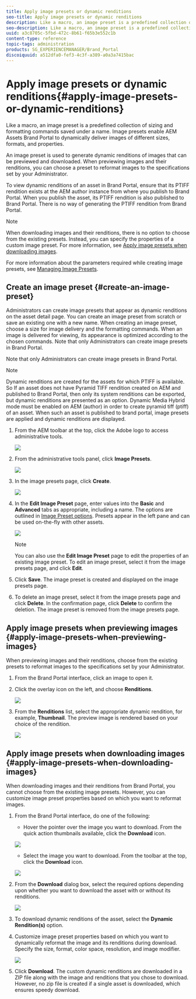 ```yaml
---
title: Apply image presets or dynamic renditions
seo-title: Apply image presets or dynamic renditions
description: Like a macro, an image preset is a predefined collection of sizing and formatting commands saved under a name. Image presets enable AEM Assets Brand Portal to dynamically deliver images of different sizes, formats, and properties. 
seo-description: Like a macro, an image preset is a predefined collection of sizing and formatting commands saved under a name. Image presets enable AEM Assets Brand Portal to dynamically deliver images of different sizes, formats, and properties. 
uuid: a3c8705c-5fbd-472c-8b61-f65b3e552c1b
content-type: reference
topic-tags: administration
products: SG_EXPERIENCEMANAGER/Brand_Portal
discoiquuid: a512dfa0-fef3-4c3f-a389-a0a3a7415bac
---
```


# Apply image presets or dynamic renditions{#apply-image-presets-or-dynamic-renditions}

Like a macro, an image preset is a predefined collection of sizing and formatting commands saved under a name. Image presets enable AEM Assets Brand Portal to dynamically deliver images of different sizes, formats, and properties.

An image preset is used to generate dynamic renditions of images that can be previewed and downloaded. When previewing images and their renditions, you can choose a preset to reformat images to the specifications set by your Administrator.

To view dynamic renditions of an asset in Brand Portal, ensure that its PTIFF rendition exists at the AEM author instance from where you publish to Brand Portal. When you publish the asset, its PTIFF rendition is also published to Brand Portal. There is no way of generating the PTIFF rendition from Brand Portal.

>[!NOTE]
>
>When downloading images and their renditions, there is no option to choose from the existing presets. Instead, you can specify the properties of a custom image preset. For more information, see [Apply image presets when downloading images](../using/brand-portal-image-presets.md#main-pars-text-1403412644).

For more information about the parameters required while creating image presets, see [Managing Image Presets](https://docs.adobe.com/docs/en/aem/6-0/administer/integration/dynamic-media/image-presets.html).

## Create an image preset {#create-an-image-preset}

Administrators can create image presets that appear as dynamic renditions on the asset detail page. You can create an image preset from scratch or save an existing one with a new name. When creating an image preset, choose a size for image delivery and the formatting commands. When an image is delivered for viewing, its appearance is optimized according to the chosen commands.
Note that only Administrators can create image presets in Brand Portal.

Note that only Administrators can create image presets in Brand Portal.

>[!NOTE]
>
>Dynamic renditions are created for the assets for which PTIFF is available. So If an asset does not have Pyramid TIFF rendition created on AEM and published to Brand Portal, then only its system renditions can be exported, but dynamic renditions are presented as an option.
Dynamic Media Hybrid mode must be enabled on AEM (author) in order to create pyramid tiff (ptiff) of an asset. When such an asset is published to brand portal, image presets are applied and dynamic renditions are displayed.

1. From the AEM toolbar at the top, click the Adobe logo to access administrative tools.

   ![](assets/aemlogo.png)

2. From the administrative tools panel, click **Image Presets**.

   ![](assets/admin-tools-panel-4.png)

3. In the image presets page, click **Create**.

   ![](assets/image_preset_homepage.png)

4. In the **Edit Image Preset** page, enter values into the **Basic** and **Advanced** tabs as appropriate, including a name. The options are outlined in [Image Preset options](https://docs.adobe.com/docs/en/aem/6-0/administer/integration/dynamic-media/image-presets.html#Image%20preset%20options). Presets appear in the left pane and can be used on-the-fly with other assets.

   ![](assets/image_preset_create.png)

   >[!NOTE]
   >
   >You can also use the **Edit Image Preset** page to edit the properties of an existing image preset. To edit an image preset, select it from the image presets page, and click **Edit**.

5. Click **Save**. The image preset is created and displayed on the image presets page.
6. To delete an image preset, select it from the image presets page and click **Delete**. In the confirmation page, click **Delete** to confirm the deletion. The image preset is removed from the image presets page.

## Apply image presets when previewing images  {#apply-image-presets-when-previewing-images}

When previewing images and their renditions, choose from the existing presets to reformat images to the specifications set by your Administrator.

1. From the Brand Portal interface, click an image to open it.
2. Click the overlay icon on the left, and choose **Renditions**.

   ![](assets/image-preset-previewrenditions.png)

3. From the **Renditions** list, select the appropriate dynamic rendition, for example, **Thumbnail**. The preview image is rendered based on your choice of the rendition.

   ![](assets/image-preset-previewrenditionthumbnail.png)

## Apply image presets when downloading images {#apply-image-presets-when-downloading-images}

When downloading images and their renditions from Brand Portal, you cannot choose from the existing image presets. However, you can customize image preset properties based on which you want to reformat images.

1. From the Brand Portal interface, do one of the following:

    * Hover the pointer over the image you want to download. From the quick action thumbnails available, click the **Download** icon.

   ![](assets/downloadsingleasset.png)

    * Select the image you want to download. From the toolbar at the top, click the **Download** icon.

   ![](assets/downloadassets.png)

2. From the **Download** dialog box, select the required options depending upon whether you want to download the asset with or without its renditions.

   ![](assets/donload-assets-dialog.png)

3. To download dynamic renditions of the asset, select the **Dynamic Rendition(s)** option.
4. Customize image preset properties based on which you want to dynamically reformat the image and its renditions during download. Specify the size, format, color space, resolution, and image modifier.

   ![](assets/dynamicrenditions.png)

5. Click **Download**. The custom dynamic renditions are downloaded in a ZIP file along with the image and renditions that you chose to download. However, no zip file is created if a single asset is downloaded, which ensures speedy download.
